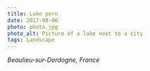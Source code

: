 ```yaml
---
title: Lake porn
date: 2017-08-06
photo: photo.jpg
photo_alt: Picture of a lake next to a city
tags: Landscape
---
```


_Beaulieu-sur-Dordogne, France_

